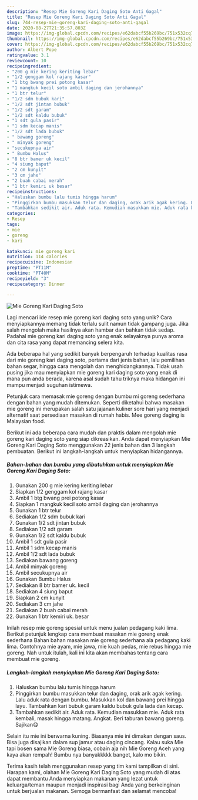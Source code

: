 ```yaml
---
description: "Resep Mie Goreng Kari Daging Soto Anti Gagal"
title: "Resep Mie Goreng Kari Daging Soto Anti Gagal"
slug: 744-resep-mie-goreng-kari-daging-soto-anti-gagal
date: 2020-08-27T21:35:57.803Z
image: https://img-global.cpcdn.com/recipes/e62dabcf55b269bc/751x532cq70/mie-goreng-kari-daging-soto-foto-resep-utama.jpg
thumbnail: https://img-global.cpcdn.com/recipes/e62dabcf55b269bc/751x532cq70/mie-goreng-kari-daging-soto-foto-resep-utama.jpg
cover: https://img-global.cpcdn.com/recipes/e62dabcf55b269bc/751x532cq70/mie-goreng-kari-daging-soto-foto-resep-utama.jpg
author: Albert Pope
ratingvalue: 3.1
reviewcount: 10
recipeingredient:
- "200 g mie kering keriting lebar"
- "1/2 genggam kol rajang kasar"
- "1 btg bwang prei potong kasar"
- "1 mangkuk kecil soto ambil daging dan jerohannya"
- "1 btr telur"
- "1/2 sdm bubuk kari"
- "1/2 sdt jintan bubuk"
- "1/2 sdt garam"
- "1/2 sdt kaldu bubuk"
- "1 sdt gula pasir"
- "1 sdm kecap manis"
- "1/2 sdt lada bubuk"
- " bawang goreng"
- " minyak goreng"
- "secukupnya air"
- " Bumbu Halus"
- "8 btr bamer uk kecil"
- "4 siung baput"
- "2 cm kunyit"
- "3 cm jahe"
- "2 buah cabai merah"
- "1 btr kemiri uk besar"
recipeinstructions:
- "Haluskan bumbu lalu tumis hingga harum"
- "Pinggirkan bumbu masukkan telur dan daging, orak arik agak kering. Lalu aduk rata dengan bumbu. Masukkan kol dan bawang prei hingga layu. Tambahkan kari bubuk garam kaldu bubuk gula lada dan kecap."
- "Tambahkan sedikit air. Aduk rata. Kemudian masukkan mie. Aduk rata kembali, masak hingga matang. Angkat. Beri taburan bawang goreng. Sajikan😋"
categories:
- Resep
tags:
- mie
- goreng
- kari

katakunci: mie goreng kari 
nutrition: 114 calories
recipecuisine: Indonesian
preptime: "PT11M"
cooktime: "PT40M"
recipeyield: "3"
recipecategory: Dinner

---
```



![Mie Goreng Kari Daging Soto](https://img-global.cpcdn.com/recipes/e62dabcf55b269bc/751x532cq70/mie-goreng-kari-daging-soto-foto-resep-utama.jpg)

Lagi mencari ide resep mie goreng kari daging soto yang unik? Cara menyiapkannya memang tidak terlalu sulit namun tidak gampang juga. Jika salah mengolah maka hasilnya akan hambar dan bahkan tidak sedap. Padahal mie goreng kari daging soto yang enak selayaknya punya aroma dan cita rasa yang dapat memancing selera kita.

Ada beberapa hal yang sedikit banyak berpengaruh terhadap kualitas rasa dari mie goreng kari daging soto, pertama dari jenis bahan, lalu pemilihan bahan segar, hingga cara mengolah dan menghidangkannya. Tidak usah pusing jika mau menyiapkan mie goreng kari daging soto yang enak di mana pun anda berada, karena asal sudah tahu triknya maka hidangan ini mampu menjadi suguhan istimewa.

Petunjuk cara memasak mie goreng dengan bumbu mi goreng sederhana dengan bahan yang mudah ditemukan. Seperti diketahui bahwa masakan mie goreng ini merupakan salah satu jajanan kuliner sore hari yang menjadi alternatif saat persediaan masakan di rumah habis. Mee goreng daging is Malaysian food.


Berikut ini ada beberapa cara mudah dan praktis dalam mengolah mie goreng kari daging soto yang siap dikreasikan. Anda dapat menyiapkan Mie Goreng Kari Daging Soto menggunakan 22 jenis bahan dan 3 langkah pembuatan. Berikut ini langkah-langkah untuk menyiapkan hidangannya.

<!--inarticleads1-->

##### Bahan-bahan dan bumbu yang dibutuhkan untuk menyiapkan Mie Goreng Kari Daging Soto:

1. Gunakan 200 g mie kering keriting lebar
1. Siapkan 1/2 genggam kol rajang kasar
1. Ambil 1 btg bwang prei potong kasar
1. Siapkan 1 mangkuk kecil soto ambil daging dan jerohannya
1. Gunakan 1 btr telur
1. Sediakan 1/2 sdm bubuk kari
1. Gunakan 1/2 sdt jintan bubuk
1. Sediakan 1/2 sdt garam
1. Gunakan 1/2 sdt kaldu bubuk
1. Ambil 1 sdt gula pasir
1. Ambil 1 sdm kecap manis
1. Ambil 1/2 sdt lada bubuk
1. Sediakan  bawang goreng
1. Ambil  minyak goreng
1. Ambil secukupnya air
1. Gunakan  Bumbu Halus
1. Sediakan 8 btr bamer uk. kecil
1. Sediakan 4 siung baput
1. Siapkan 2 cm kunyit
1. Sediakan 3 cm jahe
1. Sediakan 2 buah cabai merah
1. Gunakan 1 btr kemiri uk. besar


Inilah resep mie goreng spesial untuk menu jualan pedagang kaki lima. Berikut petunjuk lengkap cara membuat masakan mie goreng enak sederhana Bahan bahan masakan mie goreng sederhana ala pedagang kaki lima. Contohnya mie ayam, mie jawa, mie kuah pedas, mie rebus hingga mie goreng. Nah untuk itulah, kali ini kita akan membahas tentang cara membuat mie goreng. 

<!--inarticleads2-->

##### Langkah-langkah menyiapkan Mie Goreng Kari Daging Soto:

1. Haluskan bumbu lalu tumis hingga harum
1. Pinggirkan bumbu masukkan telur dan daging, orak arik agak kering. Lalu aduk rata dengan bumbu. Masukkan kol dan bawang prei hingga layu. Tambahkan kari bubuk garam kaldu bubuk gula lada dan kecap.
1. Tambahkan sedikit air. Aduk rata. Kemudian masukkan mie. Aduk rata kembali, masak hingga matang. Angkat. Beri taburan bawang goreng. Sajikan😋


Selain itu mie ini berwarna kuning. Biasanya mie ini dimakan dengan saus. Bisa juga disajikan dalam sup jamur atau daging cincang. Kalau suka Mie tapi bosen sama Mie Goreng biasa, cobain aja nih Mie Goreng Aceh yang kaya akan rempah! Bumbu nya banyakkkkk banget, kalo mo bikin. 

Terima kasih telah menggunakan resep yang tim kami tampilkan di sini. Harapan kami, olahan Mie Goreng Kari Daging Soto yang mudah di atas dapat membantu Anda menyiapkan makanan yang lezat untuk keluarga/teman maupun menjadi inspirasi bagi Anda yang berkeinginan untuk berjualan makanan. Semoga bermanfaat dan selamat mencoba!
